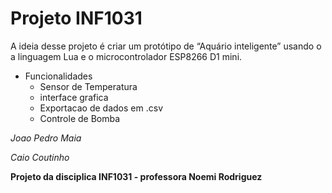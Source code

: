 # Projeto INF1031

A ideia desse projeto é criar um protótipo de “Aquário inteligente” usando o a linguagem Lua e o microcontrolador ESP8266 D1 mini.
- Funcionalidades
  - Sensor de Temperatura
  - interface grafica
  - Exportacao de dados em .csv
  - Controle de Bomba

 *Joao Pedro Maia*
 
 *Caio Coutinho*
 
  **Projeto da disciplica INF1031 - professora Noemi Rodriguez**
